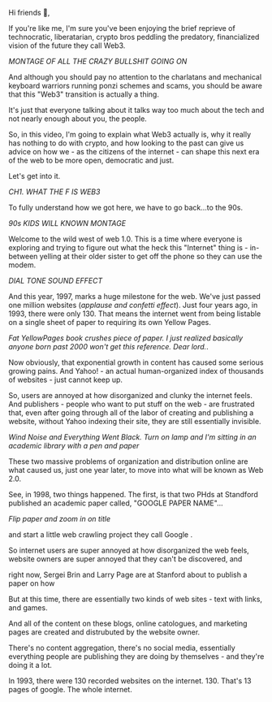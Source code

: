 Hi friends 👋,

If you're like me, I'm sure you've been enjoying the brief reprieve of technocratic, liberatarian, crypto bros peddling the predatory, financialized vision of the future they call Web3.

*MONTAGE OF ALL THE CRAZY BULLSHIT GOING ON*

And although you should pay no attention to the charlatans and mechanical keyboard warriors running ponzi schemes and scams, you should be aware that this "Web3" transition is actually a thing.

It's just that everyone talking about it talks way too much about the tech and not nearly enough about you, the people.

So, in this video, I'm going to explain what Web3 actually is, why it really has nothing to do with crypto, and how looking to the past can give us advice on how we - as the citizens of the internet - can shape this next era of the web to be more open, democratic and just.

Let's get into it.

*CH1. WHAT THE F IS WEB3*

To fully understand how we got here, we have to go back...to the 90s.

*90s KIDS WILL KNOWN MONTAGE*

Welcome to the wild west of web 1.0. This is a time where everyone is exploring and trying to figure out what the heck this "Internet" thing is - in-between yelling at their older sister to get off the phone so they can use the modem.

*DIAL TONE SOUND EFFECT*

And this year, 1997, marks a huge milestone for the web. We've just passed one million websites (*applause and confetti effect*). Just four years ago, in 1993, there were only 130. That means the internet went from being listable on a single sheet of paper to requiring its own Yellow Pages.

*Fat YellowPages book crushes piece of paper. I just realized basically anyone born past 2000 won't get this reference. Dear lord.*.

Now obviously, that exponential growth in content has caused some serious growing pains. And Yahoo! - an actual human-organized index of thousands of websites - just cannot keep up. 

So, users are annoyed at how disorganized and clunky the internet feels. And publishers - people who want to put stuff on the web - are frustrated that, even after going through all of the labor of creating and publishing a website, without Yahoo indexing their site, they are still essentially invisible.

*Wind Noise and Everything Went Black. Turn on lamp and I'm sitting in an academic library with a pen and paper*

These two massive problems of organization and distribution online are what caused us, just one year later, to move into what 
will be known as Web 2.0.

See, in 1998, two things happened. The first, is that two PHds at Standford published an academic paper called, "GOOGLE PAPER NAME"...

*Flip paper and zoom in on title*

and start a little web crawling project they call Google . 



 So internet users are super annoyed at how disorganized the web feels,  website owners are super annoyed that they can't be discovered, and 

right now, Sergei Brin and Larry Page are at Stanford about to publish a paper on how 

But at this time, there are essentially two kinds of web sites - text with links, and games.


 And all of the content on these blogs, online catologues, and marketing pages are created and distrubuted by the website owner.

There's no content aggregation, there's no social media, essentially everything people are publishing they are doing by themselves - and they're doing it a lot.

In 1993, there were 130 recorded websites on the internet. 130. That's 13 pages of google. The whole internet.

